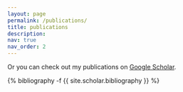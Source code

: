 ```yaml
---
layout: page
permalink: /publications/
title: publications
description: 
nav: true
nav_order: 2
---
```


Or you can check out my publications on <a href="https://scholar.google.com/citations?user=RUPxn_MAAAAJ">Google Scholar</a>.

<!-- _pages/publications.md -->
<div class="publications">

{% bibliography -f {{ site.scholar.bibliography }} %}

</div>

